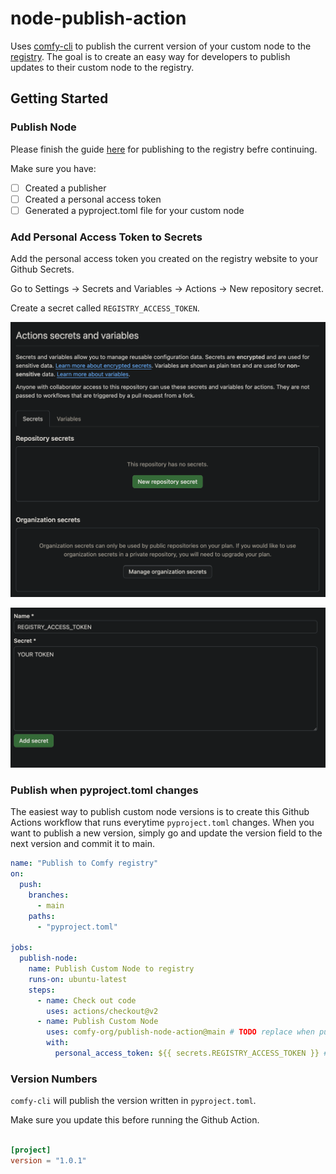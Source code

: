 # node-publish-action

Uses [comfy-cli](https://github.com/Comfy-Org/comfy-cli) to publish the current version of your custom node to the [registry](https://comfyregistry.org). The goal is to create an easy way for developers to publish updates to their custom node to the registry.

## Getting Started

### Publish Node

Please finish the guide [here](http://localhost:3000/custom-nodes/overview#publishing-to-the-registry) for publishing to the registry befre continuing.

Make sure you have:

- [ ] Created a publisher
- [ ] Created a personal access token
- [ ] Generated a pyproject.toml file for your custom node

### Add Personal Access Token to Secrets

Add the personal access token you created on the registry website to your Github Secrets.

Go to Settings -> Secrets and Variables -> Actions -> New repository secret.

Create a secret called `REGISTRY_ACCESS_TOKEN`.

![Repository Secrets](images/repo_secrets.png)

![Add Secret](images/add_secret.png)

### Publish when pyproject.toml changes

The easiest way to publish custom node versions is to create this Github Actions workflow that runs everytime `pyproject.toml` changes. When you want to publish a new version, simply go and update the version field to the next version and commit it to main.

```yaml
name: "Publish to Comfy registry"
on:
  push:
    branches:
      - main
    paths:
      - "pyproject.toml"

jobs:
  publish-node:
    name: Publish Custom Node to registry
    runs-on: ubuntu-latest
    steps:
      - name: Check out code
        uses: actions/checkout@v2
      - name: Publish Custom Node
        uses: comfy-org/publish-node-action@main # TODO replace when published.
        with:
          personal_access_token: ${{ secrets.REGISTRY_ACCESS_TOKEN }} ## Add your own personal access token to your Github secrets and reference it here.
```

### Version Numbers

`comfy-cli` will publish the version written in `pyproject.toml`.

Make sure you update this before running the Github Action.

```toml

[project]
version = "1.0.1"
```
